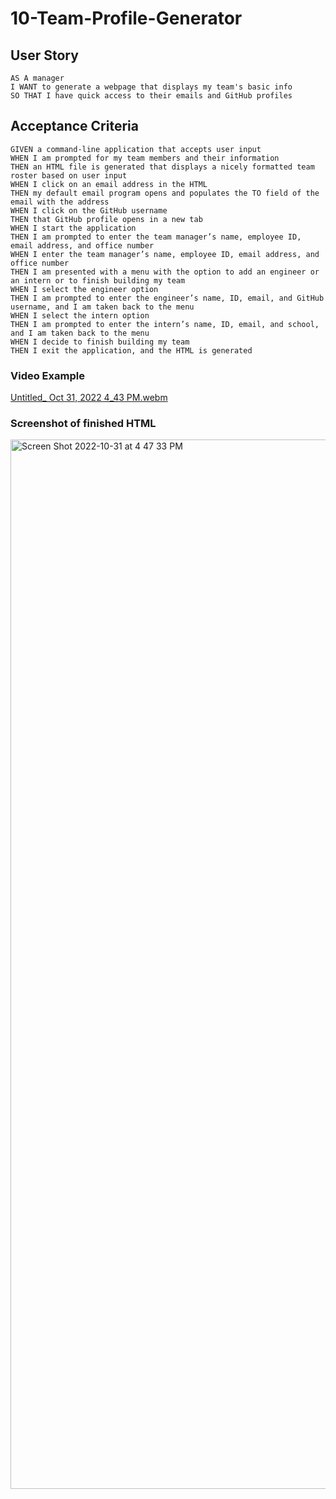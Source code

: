 # 10-Team-Profile-Generator
## User Story
```
AS A manager
I WANT to generate a webpage that displays my team's basic info
SO THAT I have quick access to their emails and GitHub profiles
```

## Acceptance Criteria
```
GIVEN a command-line application that accepts user input
WHEN I am prompted for my team members and their information
THEN an HTML file is generated that displays a nicely formatted team roster based on user input
WHEN I click on an email address in the HTML
THEN my default email program opens and populates the TO field of the email with the address
WHEN I click on the GitHub username
THEN that GitHub profile opens in a new tab
WHEN I start the application
THEN I am prompted to enter the team manager’s name, employee ID, email address, and office number
WHEN I enter the team manager’s name, employee ID, email address, and office number
THEN I am presented with a menu with the option to add an engineer or an intern or to finish building my team
WHEN I select the engineer option
THEN I am prompted to enter the engineer’s name, ID, email, and GitHub username, and I am taken back to the menu
WHEN I select the intern option
THEN I am prompted to enter the intern’s name, ID, email, and school, and I am taken back to the menu
WHEN I decide to finish building my team
THEN I exit the application, and the HTML is generated
```

### Video Example
[Untitled_ Oct 31, 2022 4_43 PM.webm](https://user-images.githubusercontent.com/107062112/199107312-338db75d-4654-4d2c-892b-45253eb48b1b.webm)


### Screenshot of finished HTML
<img width="1679" alt="Screen Shot 2022-10-31 at 4 47 33 PM" src="https://user-images.githubusercontent.com/107062112/199107419-7c1f865b-b770-40b5-b368-dcd43e5acf37.png">
